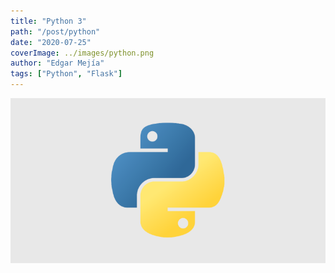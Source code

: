 ```yaml
---
title: "Python 3"
path: "/post/python"
date: "2020-07-25"
coverImage: ../images/python.png
author: "Edgar Mejía"
tags: ["Python", "Flask"]
---
```


![Angular CRUD](../images/python.png)
